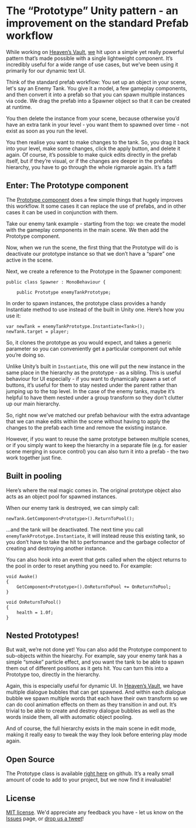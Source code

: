 # The “Prototype” Unity pattern - an improvement on the standard Prefab workflow

While working on [Heaven’s Vault](https://www.inklestudios.com/heavensvault/), [we](https://www.inklestudios.com/) hit upon a simple yet really powerful pattern that’s made possible with a single lightweight component. It’s incredibly useful for a wide range of use cases, but we’ve been using it primarily for our dynamic text UI.

Think of the standard prefab workflow: You set up an object in your scene, let's say an Enemy Tank. You give it a model, a few gameplay components, and then convert it into a prefab so that you can spawn multiple instances via code. We drag the prefab into a Spawner object so that it can be created at runtime.

You then delete the instance from your scene, because otherwise you’d have an extra tank in your level - you want them to spawned over time - not exist as soon as you run the level.

You then realise you want to make changes to the tank. So, you drag it back into your level, make some changes, click the apply button, and delete it again. Of course, it’s possible to make quick edits directly in the prefab itself, but if they’re visual, or if the changes are deeper in the prefabs hierarchy, you have to go through the whole rigmarole again. It’s a faff!

## Enter: The Prototype component

The [Prototype component](https://github.com/inkle/prototype/blob/master/Prototype.cs) does a few simple things that hugely improves this workflow. It some cases it can replace the use of prefabs, and in other cases it can be used in conjunction with them.

Take our enemy tank example - starting from the top: we create the model with the gameplay components in the main scene. We then add the Prototype component.

Now, when we run the scene, the first thing that the Prototype will do is deactivate our prototype instance so that we don’t have a “spare” one active in the scene.

Next, we create a reference to the Prototype in the Spawner component:

    public class Spawner : MonoBehaviour {

        public Prototype enemyTankPrototype;

In order to spawn instances, the prototype class provides a handy Instantiate method to use instead of the built in Unity one. Here’s how you use it:

    var newTank = enemyTankPrototype.Instantiate<Tank>();
    newTank.target = player;

So, it clones the prototype as you would expect, and takes a generic parameter so you can conveniently get a particular component out while you’re doing so.

Unlike Unity’s built in `Instantiate`, this one will put the new instance in the same place in the hierarchy as the prototype - as a sibling. This is useful behaviour for UI especially - if you want to dynamically spawn a set of buttons, it’s useful for them to stay nested under the parent rather than jumping up to the top level. In the case of the enemy tanks, maybe it’s helpful to have them nested under a group transform so they don’t clutter up our main hierarchy.

So, right now we’ve matched our prefab behaviour with the extra advantage that we can make edits within the scene without having to apply the changes to the prefab each time and remove the existing instance.

However, if you want to reuse the same prototype between multiple scenes, or if you simply want to keep the hierarchy in a separate file (e.g. for easier scene merging in source control) you can also turn it into a prefab - the two work together just fine.

## Built in pooling

Here’s where the real magic comes in. The original prototype object also acts as an object pool for spawned instances.

When our enemy tank is destroyed, we can simply call:

    newTank.GetComponent<Prototype>().ReturnToPool();

…and the tank will be deactivated. The next time you call `enemyTankPrototype.Instantiate`, it will instead reuse this existing tank, so you don’t have to take the hit to performance and the garbage collector of creating and destroying another instance. 

You can also hook into an event that gets called when the object returns to the pool in order to reset anything you need to. For example:

    void Awake()
    {
        GetComponent<Prototype>().OnReturnToPool += OnReturnToPool;
    }

    void OnReturnToPool()
    {
        health = 1.0f;
    }
    
## Nested Prototypes!

But wait, we’re not done yet! You can also add the Prototype component to sub-objects within the hiearchy. For example, say your enemy tank has a simple “smoke” particle effect, and you want the tank to be able to spawn them out of different positions as it gets hit. You can turn this into a Prototype too, directly in the hierarchy.

Again, this is especially useful for dynamic UI. In [Heaven’s Vault](https://www.inklestudios.com/heavensvault/), we have multiple dialogue bubbles that can get spawned. And within each dialogue bubble we spawn multiple words that each have their own transform so we can do cool animation effects on them as they transition in and out. It’s trivial to be able to create and destroy dialogue bubbles as well as the words inside them, all with automatic object pooling.

And of course, the full hierarchy exists in the main scene in edit mode, making it really easy to tweak the way they look before entering play mode again.

## Open Source

The Prototype class is available [right here](https://github.com/inkle/prototype/blob/master/Prototype.cs) on github. It’s a really small amount of code to add to your project, but we now find it invaluable!

## License

[MIT license](https://github.com/inkle/prototype/blob/master/LICENSE). We'd appreciate any feedback you have - let us know on the [Issues](https://github.com/inkle/prototype/issues) page, or [drop us a tweet](https://twitter.com/inklestudios)!
